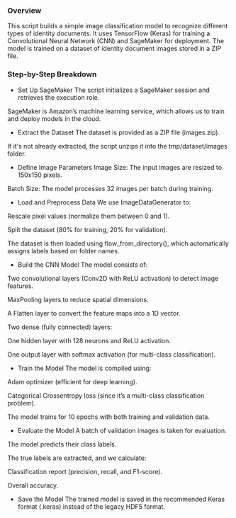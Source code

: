 ### Overview
This script builds a simple image classification model to recognize different types of identity documents. It uses TensorFlow (Keras) for training a Convolutional Neural Network (CNN) and SageMaker for deployment. The model is trained on a dataset of identity document images stored in a ZIP file.

### Step-by-Step Breakdown
- Set Up SageMaker
The script initializes a SageMaker session and retrieves the execution role.

SageMaker is Amazon’s machine learning service, which allows us to train and deploy models in the cloud.

- Extract the Dataset
The dataset is provided as a ZIP file (images.zip).

If it's not already extracted, the script unzips it into the tmp/dataset/images folder.

- Define Image Parameters
Image Size: The input images are resized to 150x150 pixels.

Batch Size: The model processes 32 images per batch during training.

- Load and Preprocess Data
We use ImageDataGenerator to:

Rescale pixel values (normalize them between 0 and 1).

Split the dataset (80% for training, 20% for validation).

The dataset is then loaded using flow_from_directory(), which automatically assigns labels based on folder names.

- Build the CNN Model
The model consists of:

Two convolutional layers (Conv2D with ReLU activation) to detect image features.

MaxPooling layers to reduce spatial dimensions.

A Flatten layer to convert the feature maps into a 1D vector.

Two dense (fully connected) layers:

One hidden layer with 128 neurons and ReLU activation.

One output layer with softmax activation (for multi-class classification).

- Train the Model
The model is compiled using:

Adam optimizer (efficient for deep learning).

Categorical Crossentropy loss (since it’s a multi-class classification problem).

The model trains for 10 epochs with both training and validation data.

- Evaluate the Model
A batch of validation images is taken for evaluation.

The model predicts their class labels.

The true labels are extracted, and we calculate:

Classification report (precision, recall, and F1-score).

Overall accuracy.

- Save the Model
The trained model is saved in the recommended Keras format (.keras) instead of the legacy HDF5 format.